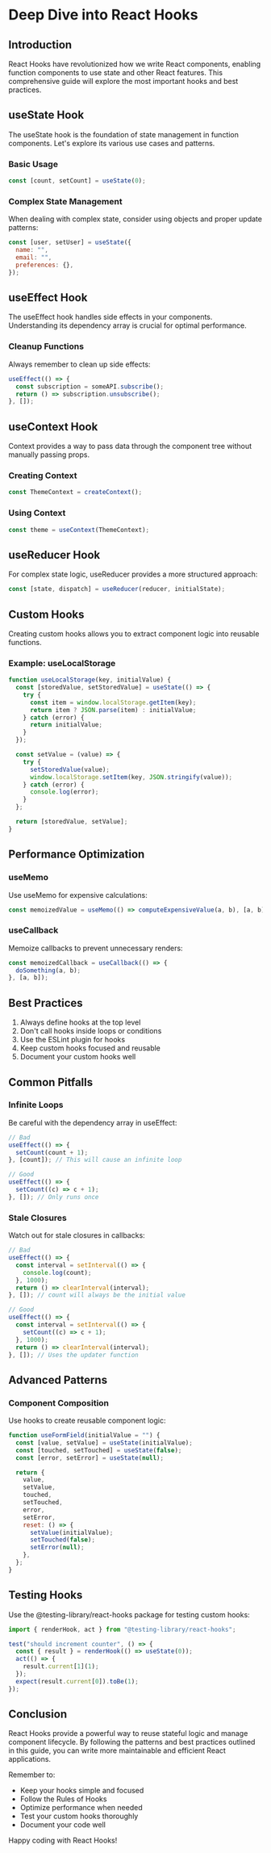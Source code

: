 # Deep Dive into React Hooks

## Introduction

React Hooks have revolutionized how we write React components, enabling function components to use state and other React features. This comprehensive guide will explore the most important hooks and best practices.

## useState Hook

The useState hook is the foundation of state management in function components. Let's explore its various use cases and patterns.

### Basic Usage

```javascript
const [count, setCount] = useState(0);
```

### Complex State Management

When dealing with complex state, consider using objects and proper update patterns:

```javascript
const [user, setUser] = useState({
  name: "",
  email: "",
  preferences: {},
});
```

## useEffect Hook

The useEffect hook handles side effects in your components. Understanding its dependency array is crucial for optimal performance.

### Cleanup Functions

Always remember to clean up side effects:

```javascript
useEffect(() => {
  const subscription = someAPI.subscribe();
  return () => subscription.unsubscribe();
}, []);
```

## useContext Hook

Context provides a way to pass data through the component tree without manually passing props.

### Creating Context

```javascript
const ThemeContext = createContext();
```

### Using Context

```javascript
const theme = useContext(ThemeContext);
```

## useReducer Hook

For complex state logic, useReducer provides a more structured approach:

```javascript
const [state, dispatch] = useReducer(reducer, initialState);
```

## Custom Hooks

Creating custom hooks allows you to extract component logic into reusable functions.

### Example: useLocalStorage

```javascript
function useLocalStorage(key, initialValue) {
  const [storedValue, setStoredValue] = useState(() => {
    try {
      const item = window.localStorage.getItem(key);
      return item ? JSON.parse(item) : initialValue;
    } catch (error) {
      return initialValue;
    }
  });

  const setValue = (value) => {
    try {
      setStoredValue(value);
      window.localStorage.setItem(key, JSON.stringify(value));
    } catch (error) {
      console.log(error);
    }
  };

  return [storedValue, setValue];
}
```

## Performance Optimization

### useMemo

Use useMemo for expensive calculations:

```javascript
const memoizedValue = useMemo(() => computeExpensiveValue(a, b), [a, b]);
```

### useCallback

Memoize callbacks to prevent unnecessary renders:

```javascript
const memoizedCallback = useCallback(() => {
  doSomething(a, b);
}, [a, b]);
```

## Best Practices

1. Always define hooks at the top level
2. Don't call hooks inside loops or conditions
3. Use the ESLint plugin for hooks
4. Keep custom hooks focused and reusable
5. Document your custom hooks well

## Common Pitfalls

### Infinite Loops

Be careful with the dependency array in useEffect:

```javascript
// Bad
useEffect(() => {
  setCount(count + 1);
}, [count]); // This will cause an infinite loop

// Good
useEffect(() => {
  setCount((c) => c + 1);
}, []); // Only runs once
```

### Stale Closures

Watch out for stale closures in callbacks:

```javascript
// Bad
useEffect(() => {
  const interval = setInterval(() => {
    console.log(count);
  }, 1000);
  return () => clearInterval(interval);
}, []); // count will always be the initial value

// Good
useEffect(() => {
  const interval = setInterval(() => {
    setCount((c) => c + 1);
  }, 1000);
  return () => clearInterval(interval);
}, []); // Uses the updater function
```

## Advanced Patterns

### Component Composition

Use hooks to create reusable component logic:

```javascript
function useFormField(initialValue = "") {
  const [value, setValue] = useState(initialValue);
  const [touched, setTouched] = useState(false);
  const [error, setError] = useState(null);

  return {
    value,
    setValue,
    touched,
    setTouched,
    error,
    setError,
    reset: () => {
      setValue(initialValue);
      setTouched(false);
      setError(null);
    },
  };
}
```

## Testing Hooks

Use the @testing-library/react-hooks package for testing custom hooks:

```javascript
import { renderHook, act } from "@testing-library/react-hooks";

test("should increment counter", () => {
  const { result } = renderHook(() => useState(0));
  act(() => {
    result.current[1](1);
  });
  expect(result.current[0]).toBe(1);
});
```

## Conclusion

React Hooks provide a powerful way to reuse stateful logic and manage component lifecycle. By following the patterns and best practices outlined in this guide, you can write more maintainable and efficient React applications.

Remember to:

- Keep your hooks simple and focused
- Follow the Rules of Hooks
- Optimize performance when needed
- Test your custom hooks thoroughly
- Document your code well

Happy coding with React Hooks!
